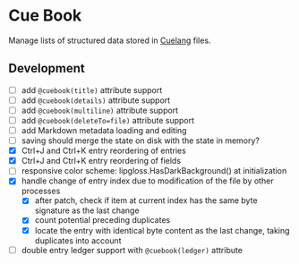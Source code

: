 # Cue Book

Manage lists of structured data stored in [Cuelang](https://cuelang.org/) files.

## Development

- [ ] add `@cuebook(title)` attribute support
- [ ] add `@cuebook(details)` attribute support
- [ ] add `@cuebook(multiline)` attribute support
- [ ] add `@cuebook(deleteTo=file)` attribute support
- [ ] add Markdown metadata loading and editing
- [ ] saving should merge the state on disk with the state in memory?
- [x] Ctrl+J and Ctrl+K entry reordering of entries
- [x] Ctrl+J and Ctrl+K entry reordering of fields
- [ ] responsive color scheme: lipgloss.HasDarkBackground() at initialization
- [x] handle change of entry index due to modification of the file by other processes
    - [x] after patch, check if item at current index has the same byte signature as the last change
    - [x] count potential preceding duplicates
    - [x] locate the entry with identical byte content as the last change, taking duplicates into account
- [ ] double entry ledger support with `@cuebook(ledger)` attribute
